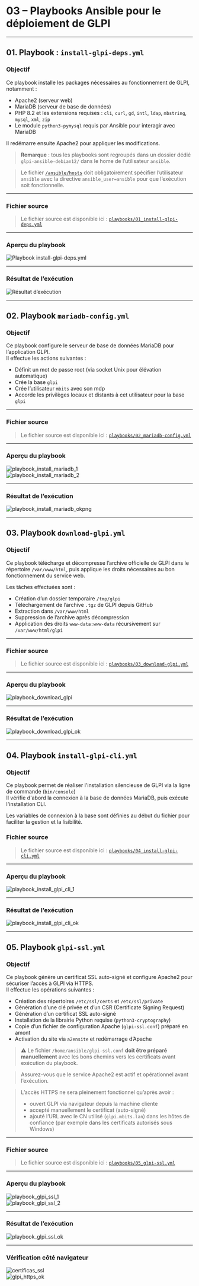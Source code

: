 # 03 – Playbooks Ansible pour le déploiement de GLPI

---

## 01. Playbook : `install-glpi-deps.yml`

### Objectif

Ce playbook installe les packages nécessaires au fonctionnement de GLPI, notamment :
- Apache2 (serveur web)
- MariaDB (serveur de base de données)
- PHP 8.2 et les extensions requises : `cli`, `curl`, `gd`, `intl`, `ldap`, `mbstring`, `mysql`, `xml`, `zip`
- Le module `python3-pymysql` requis par Ansible pour interagir avec MariaDB

Il redémarre ensuite Apache2 pour appliquer les modifications.

> **Remarque** : tous les playbooks sont regroupés dans un dossier dédié `glpi-ansible-debian12/` dans le home de l’utilisateur `ansible`.

> Le fichier [`/ansible/hosts`](../inventory/hosts) doit obligatoirement spécifier l’utilisateur `ansible` avec la directive `ansible_user=ansible` pour que l’exécution soit fonctionnelle.

---

### Fichier source

> Le fichier source est disponible ici : [`playbooks/01_install-glpi-deps.yml`](../playbooks/01_install-glpi-deps.yml)

---

### Aperçu du playbook

![Playbook install-glpi-deps.yml](/captures/playbook_install_glpi.png)

---

### Résultat de l’exécution

![Résultat d’exécution](/captures/playbook_install_glpi_ok.png)

---

## 02. Playbook `mariadb-config.yml`  

### Objectif

Ce playbook configure le serveur de base de données MariaDB pour l’application GLPI.  
Il effectue les actions suivantes :

- Définit un mot de passe root (via socket Unix pour élévation automatique)
- Crée la base `glpi`
- Crée l’utilisateur `mbits` avec son mdp
- Accorde les privilèges locaux et distants à cet utilisateur pour la base `glpi`

---

### Fichier source

> Le fichier source est disponible ici : [`playbooks/02_mariadb-config.yml`](../playbooks/02_mariadb-config.yml)

---

### Aperçu du playbook

![playbook_install_mariadb_1](/captures/playbook_install_mariadb_1.png)  
![playbook_install_mariadb_2](/captures/playbook_install_mariadb_2.png)

---

### Résultat de l’exécution

![playbook_install_mariadb_okpng](/captures/playbook_install_mariadb_okpng.png)

---

## 03. Playbook `download-glpi.yml`

### Objectif

Ce playbook télécharge et décompresse l’archive officielle de GLPI dans le répertoire `/var/www/html`, puis applique les droits nécessaires au bon fonctionnement du service web.

Les tâches effectuées sont :

- Création d’un dossier temporaire `/tmp/glpi`
- Téléchargement de l’archive `.tgz` de GLPI depuis GitHub
- Extraction dans `/var/www/html`
- Suppression de l’archive après décompression
- Application des droits `www-data:www-data` récursivement sur `/var/www/html/glpi`

---

### Fichier source

> Le fichier source est disponible ici : [`playbooks/03_download-glpi.yml`](../playbooks/03_download-glpi.yml)

---

### Aperçu du playbook

![playbook_download_glpi](/captures/playbook_download_glpi.png)

---

### Résultat de l’exécution

![playbook_download_glpi_ok](/captures/playbook_download_glpi_ok.png)

---

## 04. Playbook `install-glpi-cli.yml`

### Objectif

Ce playbook permet de réaliser l'installation silencieuse de GLPI via la ligne de commande (`bin/console`)  
Il vérifie d'abord la connexion à la base de données MariaDB, puis exécute l'installation CLI.

Les variables de connexion à la base sont définies au début du fichier pour faciliter la gestion et la lisibilité.

### Fichier source

> Le fichier source est disponible ici : [`playbooks/04_install-glpi-cli.yml`](../playbooks/04_install-glpi-cli.yml)

---

### Aperçu du playbook

![playbook_install_glpi_cli_1](/captures/playbook_install_glpi_cli_all.png)  

---

### Résultat de l’exécution

![playbook_install_glpi_cli_ok](/captures/playbook_install_glpi_cli_ok.png)

---

## 05. Playbook `glpi-ssl.yml`

### Objectif

Ce playbook génère un certificat SSL auto-signé et configure Apache2 pour sécuriser l’accès à GLPI via HTTPS.  
Il effectue les opérations suivantes :

- Création des répertoires `/etc/ssl/certs` et `/etc/ssl/private`
- Génération d’une clé privée et d’un CSR (Certificate Signing Request)
- Génération d’un certificat SSL auto-signé
- Installation de la librairie Python requise (`python3-cryptography`)
- Copie d’un fichier de configuration Apache (`glpi-ssl.conf`) préparé en amont
- Activation du site via `a2ensite` et redémarrage d’Apache

> ⚠️ Le fichier `/home/ansible/glpi-ssl.conf` **doit être préparé manuellement** avec les bons chemins vers les certificats avant exécution du playbook.

>  Assurez-vous que le service Apache2 est actif et opérationnel avant l’exécution.

> L’accès HTTPS ne sera pleinement fonctionnel qu’après avoir :
> - ouvert GLPI via navigateur depuis la machine cliente
> - accepté manuellement le certificat (auto-signé)
> - ajouté l’URL avec le CN utilisé (`glpi.mbits.lan`) dans les hôtes de confiance (par exemple dans les certificats autorisés sous Windows)

---

### Fichier source

> Le fichier source est disponible ici : [`playbooks/05_glpi-ssl.yml`](../playbooks/05_glpi-ssl.yml)

---

### Aperçu du playbook

![playbook_glpi_ssl_1](/captures/playbook_glpi_ssl_1.png)  
![playbook_glpi_ssl_2](/captures/playbook_glpi_ssl_2.png)

---

### Résultat de l’exécution

![playbook_glpi_ssl_ok](/captures/playbook_glpi_ssl_ok.png)

---

### Vérification côté navigateur

![certificas_ssl](/captures/certificas_ssl.png)  
![glpi_https_ok](/captures/glpi_https_ok.png)


